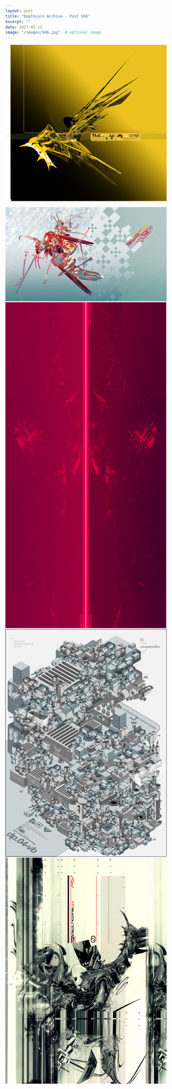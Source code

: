 ```yaml
---
layout: post
title: "Depthcore Archive - Post 568"
excerpt: ""
date: 2027-05-12
image: "/images/946.jpg"  # optional image
---
```


<img src="/images/946.jpg">
<img src="/images/947.jpg" alt="947.jpg"/>
<img src="/images/948.jpg" alt="948.jpg"/>
<img src="/images/949.jpg" alt="949.jpg"/>
<img src="/images/950.jpg" alt="950.jpg"/>
